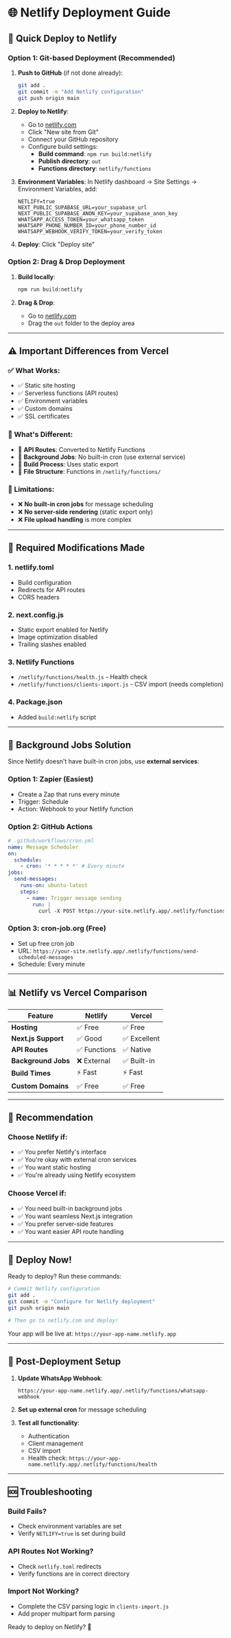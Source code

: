 # 🌐 Netlify Deployment Guide

## 🚀 Quick Deploy to Netlify

### Option 1: Git-based Deployment (Recommended)

1. **Push to GitHub** (if not done already):
   ```bash
   git add .
   git commit -m "Add Netlify configuration"
   git push origin main
   ```

2. **Deploy to Netlify**:
   - Go to [netlify.com](https://netlify.com)
   - Click "New site from Git"
   - Connect your GitHub repository
   - Configure build settings:
     - **Build command**: `npm run build:netlify`
     - **Publish directory**: `out`
     - **Functions directory**: `netlify/functions`

3. **Environment Variables**:
   In Netlify dashboard → Site Settings → Environment Variables, add:
   ```
   NETLIFY=true
   NEXT_PUBLIC_SUPABASE_URL=your_supabase_url
   NEXT_PUBLIC_SUPABASE_ANON_KEY=your_supabase_anon_key
   WHATSAPP_ACCESS_TOKEN=your_whatsapp_token
   WHATSAPP_PHONE_NUMBER_ID=your_phone_number_id
   WHATSAPP_WEBHOOK_VERIFY_TOKEN=your_verify_token
   ```

4. **Deploy**: Click "Deploy site"

### Option 2: Drag & Drop Deployment

1. **Build locally**:
   ```bash
   npm run build:netlify
   ```

2. **Drag & Drop**:
   - Go to [netlify.com](https://netlify.com)
   - Drag the `out` folder to the deploy area

---

## ⚠️ Important Differences from Vercel

### ✅ What Works:
- ✅ Static site hosting
- ✅ Serverless functions (API routes)
- ✅ Environment variables
- ✅ Custom domains
- ✅ SSL certificates

### 🔄 What's Different:
- 🔄 **API Routes**: Converted to Netlify Functions
- 🔄 **Background Jobs**: No built-in cron (use external service)
- 🔄 **Build Process**: Uses static export
- 🔄 **File Structure**: Functions in `/netlify/functions/`

### 🚨 Limitations:
- ❌ **No built-in cron jobs** for message scheduling
- ❌ **No server-side rendering** (static export only)
- ❌ **File upload handling** is more complex

---

## 🔧 Required Modifications Made

### 1. **netlify.toml**
- Build configuration
- Redirects for API routes
- CORS headers

### 2. **next.config.js**
- Static export enabled for Netlify
- Image optimization disabled
- Trailing slashes enabled

### 3. **Netlify Functions**
- `/netlify/functions/health.js` - Health check
- `/netlify/functions/clients-import.js` - CSV import (needs completion)

### 4. **Package.json**
- Added `build:netlify` script

---

## 🔄 Background Jobs Solution

Since Netlify doesn't have built-in cron jobs, use **external services**:

### Option 1: Zapier (Easiest)
- Create a Zap that runs every minute
- Trigger: Schedule
- Action: Webhook to your Netlify function

### Option 2: GitHub Actions
```yaml
# .github/workflows/cron.yml
name: Message Scheduler
on:
  schedule:
    - cron: '* * * * *' # Every minute
jobs:
  send-messages:
    runs-on: ubuntu-latest
    steps:
      - name: Trigger message sending
        run: |
          curl -X POST https://your-site.netlify.app/.netlify/functions/send-scheduled-messages
```

### Option 3: cron-job.org (Free)
- Set up free cron job
- URL: `https://your-site.netlify.app/.netlify/functions/send-scheduled-messages`
- Schedule: Every minute

---

## 📊 Netlify vs Vercel Comparison

| Feature | Netlify | Vercel |
|---------|---------|---------|
| **Hosting** | ✅ Free | ✅ Free |
| **Next.js Support** | ✅ Good | ✅ Excellent |
| **API Routes** | ✅ Functions | ✅ Native |
| **Background Jobs** | ❌ External | ✅ Built-in |
| **Build Times** | ⚡ Fast | ⚡ Fast |
| **Custom Domains** | ✅ Free | ✅ Free |

---

## 🎯 Recommendation

### Choose Netlify if:
- ✅ You prefer Netlify's interface
- ✅ You're okay with external cron services
- ✅ You want static hosting
- ✅ You're already using Netlify ecosystem

### Choose Vercel if:
- ✅ You need built-in background jobs
- ✅ You want seamless Next.js integration
- ✅ You prefer server-side features
- ✅ You want easier API route handling

---

## 🚀 Deploy Now!

Ready to deploy? Run these commands:

```bash
# Commit Netlify configuration
git add .
git commit -m "Configure for Netlify deployment"
git push origin main

# Then go to netlify.com and deploy!
```

Your app will be live at: `https://your-app-name.netlify.app`

---

## 🔧 Post-Deployment Setup

1. **Update WhatsApp Webhook**:
   ```
   https://your-app-name.netlify.app/.netlify/functions/whatsapp-webhook
   ```

2. **Set up external cron** for message scheduling

3. **Test all functionality**:
   - Authentication
   - Client management  
   - CSV import
   - Health check: `https://your-app-name.netlify.app/.netlify/functions/health`

---

## 🆘 Troubleshooting

### Build Fails?
- Check environment variables are set
- Verify `NETLIFY=true` is set during build

### API Routes Not Working?
- Check `netlify.toml` redirects
- Verify functions are in correct directory

### Import Not Working?
- Complete the CSV parsing logic in `clients-import.js`
- Add proper multipart form parsing

Ready to deploy on Netlify? 🚀 